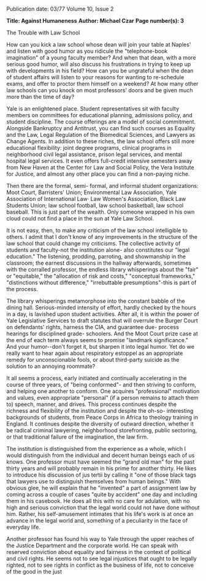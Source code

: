 Publication date: 03/77
Volume 10, Issue 2

**Title: Against Humaneness**
**Author: Michael Czar**
**Page number(s): 3**

The Trouble with Law School


How can you kick a law school
whose dean will join your table at
Naples' and listen with good humor
as you ridicule the "telephone-book
imagination" of a young faculty member? And when that dean, with a
more serious good humor, will also
discuss his frustrations in trying to
keep up with developments in his
field? How can you be ungrateful
when the dean of student affairs will
listen to your reasons for wanting to
re-schedule exams, and offer to proctor them himself on a weekend? At
how many other law schools can you
knock on most professors' doors and
be given much more than the time of
day?

Yale is an enlightened place. Student
representatives sit with faculty
members on committees for educational planning, admissions policy,
and student discipline. The course
offerings are a model of social commitment. Alongside Bankruptcy and
Antitrust, you can find such courses
as Equality and the Law, Legal
Regulation of the Biomedical Sciences, and Lawyers as Change Agents.
In addition to these riches, the law
school offers still more educational
flexibility: joint degree programs,
clinical programs in neighborhood
civil legal assistance, prison legal
services, and mental hospital legal
services. It even offers full-credit
intensive semesters away from New
Haven at the Center for Law and
Social Policy, the Vera Institute for
Justice, and almost any other place
you can find a non-paying niche.

Then there are the formal, semi-
formal, and informal student organizations: Moot Court, Barristers'
Union; Environmental Law Association, Yale Association of International
Law· Law Women's Association,
Black Law Students Union; law
school football, law school basketball,
law school baseball. This is just part
of the wealth. Only someone wrapped
in his own cloud could not find a
place in the sun at Yale Law School.

It is not easy, then, to make any
criticism of the law school intelligible
to others. I admit that I don't know
of any improvements in the structure
of the law school that could change
my criticisms. The collective activity
of students and faculty-not the institution alone- also constitutes our
"legal education." The listening,
prodding, parroting, and showmanship in the classroom; the earnest
discussions in the hallway afterwards,
sometimes with the corralled professor, the endless library whisperings
about the "fair" or "equitable," the
"allocation of risk and costs," "conceptual frameworks," "distinctions
without difference," "irrebuttable presumptions"-this is part of the
process.

The library whisperings metamorphose into the constant babble of the
dining hall. Serious-minded intensity
of effort, hardly checked by the hours
in a day, is lavished upon student
activities. After all, it is within the
power of Yale Legislative Services to
draft statutes that will overrule the
Burger Court on defendants' rights,
harness the CIA, and guarantee due-
process hearings for disciplined grade-
schoolers. And the Moot Court prize
case at the end of each term always
seems to promise "landmark significance." And your humor--don't forget it, but sharpen it into legal
humor. Yet do we really want to hear
again about respiratory estoppel as an
appropriate remedy for unconscionable fools, or about third-party suicide as the solution to an annoying
roommate?

It all seems a process, early initiated
and continually accelerating in
the course of three years, of "being
conformed"- and then striving to
conform, and helping one another to
conform. One acquires "professional"
motivation and values, even appropriate "personal" (if a person remains to
attach them to) speech, manner, and
drives. This process continues despite
the richness and flexibility of the
institution and despite the oh-so-
interesting backgrounds of students,
from Peace Corps in Africa to theology training in England. It continues despite the diversity of outward
direction, whether it be radical criminal lawyering, neighborhood storefronting, public sectoring, or that
traditional failure of the imagination,
the law firm.

The institution is distinguished
from the experience as a whole, which
I would distinguish from the individual and decent human beings each
of us knows. One professor must have
seemed the "grand old man" for the
past thirty years and will probably
remain in his prime for another
thirty. He likes to introduce his discussion of jus tertii by calling it "one
of those black tags that lawyers use to
distinguish themselves from human
beings." With obvious glee, he will
explain that he "invented" a part of
assignment law by coming across a
couple of cases "quite by accident"
one day and including them in his
casebook. He does all this with no
care for adulation, with no high and
serious conviction that the legal world
could not have done without him.
Rather, his self-amusement intimates
that his life's work is at once an
advance in the legal world and,
something of a peculiarity in the face
of everyday life.

Another professor has found his
way to Yale through the upper
reaches of the Justice Department
and the corporate world. He can
speak with reserved conviction about
equality and fairness in the context of
political and civil rights. He seems
not to see legal injustices that ought
to be legally righted, not to see rights
in conflict as the business of life, not
to conceive of the good in the just